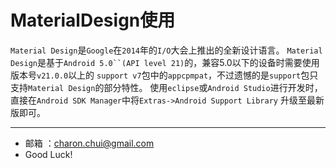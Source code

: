 MaterialDesign使用
===

`Material Design`是`Google`在`2014`年的`I/O`大会上推出的全新设计语言。
`Material Design`是基于`Android 5.0``(API level 21)`的，兼容5.0以下的设备时需要使用版本号`v21.0.0`以上的
`support v7`包中的`appcpmpat`，不过遗憾的是`support`包只支持`Material Design`的部分特性。
使用`eclipse`或`Android Studio`进行开发时，直接在`Android SDK Manager`中将`Extras->Android Support Library`
升级至最新版即可。


---

- 邮箱 ：charon.chui@gmail.com  
- Good Luck! 